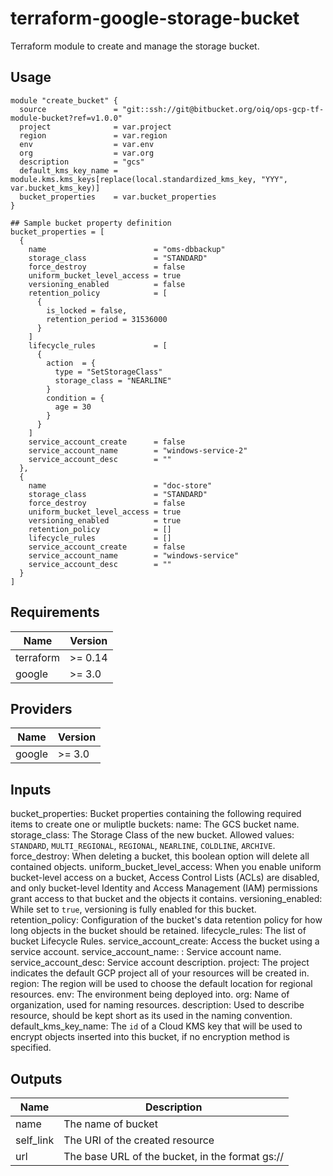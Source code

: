 # terraform-google-storage-bucket
Terraform module to create and manage the storage bucket.


## Usage

```hcl
module "create_bucket" {
  source               = "git::ssh://git@bitbucket.org/oiq/ops-gcp-tf-module-bucket?ref=v1.0.0"
  project              = var.project
  region               = var.region
  env                  = var.env
  org                  = var.org
  description          = "gcs"
  default_kms_key_name = module.kms.kms_keys[replace(local.standardized_kms_key, "YYY", var.bucket_kms_key)]
  bucket_properties    = var.bucket_properties
}

## Sample bucket property definition
bucket_properties = [
  {
    name                        = "oms-dbbackup"
    storage_class               = "STANDARD"
    force_destroy               = false
    uniform_bucket_level_access = true
    versioning_enabled          = false
    retention_policy            = [
      {
        is_locked = false,
        retention_period = 31536000
      }
    ]
    lifecycle_rules             = [
      {
        action  = {
          type = "SetStorageClass"
          storage_class = "NEARLINE"
        }
        condition = {
          age = 30
        }
      }
    ]
    service_account_create      = false
    service_account_name        = "windows-service-2"
    service_account_desc        = ""
  },
  {
    name                        = "doc-store"
    storage_class               = "STANDARD"
    force_destroy               = false
    uniform_bucket_level_access = true
    versioning_enabled          = true
    retention_policy            = []
    lifecycle_rules             = []
    service_account_create      = false
    service_account_name        = "windows-service"
    service_account_desc        = ""
  }
]
```

<!--- BEGIN_TF_DOCS --->
## Requirements

| Name | Version |
|------|---------|
| terraform | >= 0.14 |
| google | >= 3.0 |

## Providers

| Name | Version |
|------|---------|
| google | >= 3.0 |

## Inputs
bucket_properties: Bucket properties containing the following required items to create one or muliptle buckets:
  name: The GCS bucket name.
  storage_class:  The Storage Class of the new bucket. Allowed values: `STANDARD`, `MULTI_REGIONAL`, `REGIONAL`, `NEARLINE`, `COLDLINE`, `ARCHIVE`.
  force_destroy:  When deleting a bucket, this boolean option will delete all contained objects.
  uniform_bucket_level_access: When you enable uniform bucket-level access on a bucket, Access Control Lists (ACLs) are disabled, and only bucket-level Identity and Access Management (IAM) permissions grant access to that bucket and the objects it contains.
  versioning_enabled: While set to `true`, versioning is fully enabled for this bucket.
  retention_policy: Configuration of the bucket's data retention policy for how long objects in the bucket should be retained.
  lifecycle_rules:  The list of bucket Lifecycle Rules.
  service_account_create: Access the bucket using a service account.
  service_account_name: : Service account name.
  service_account_desc: Service account description.
project:  The project indicates the default GCP project all of your resources will be created in.
region: The region will be used to choose the default location for regional resources.
env: The environment being deployed into.
org:  Name of organization, used for naming resources.
description: Used to describe resource, should be kept short as its used in the naming convention.
default_kms_key_name: The `id` of a Cloud KMS key that will be used to encrypt objects inserted into this bucket, if no encryption method is specified.

## Outputs

| Name | Description |
|------|-------------|
| name | The name of bucket |
| self\_link | The URI of the created resource |
| url | The base URL of the bucket, in the format gs://<bucket-name> |

<!--- END_TF_DOCS --->

